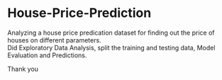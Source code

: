 # House-Price-Prediction
Analyzing a house price predication dataset for finding out the price of houses on different parameters.  
Did Exploratory Data Analysis, split the training and testing data, Model Evaluation and Predictions. 

Thank you
